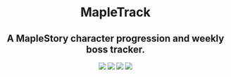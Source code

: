 <h1 align="center">MapleTrack</h1>
<h2 align="center">A MapleStory character progression and weekly boss tracker.</h2>

<div align="center">
<img src="https://img.shields.io/static/v1?label=license&message=MIT&color=blue&style=for-the-badge"></img>
<img src="https://img.shields.io/static/v1?label=npm&message=10.2.3&color=blue&style=for-the-badge&logo=npm"></img> 
<img src="https://img.shields.io/static/v1?label=express&message=4.18.2&color=blue&style=for-the-badge&logo=express"></img>
<img src="https://img.shields.io/static/v1?label=node.JS&message=20.1.0&color=blue&style=for-the-badge&logo=nodedotjs"></img>
</div>
